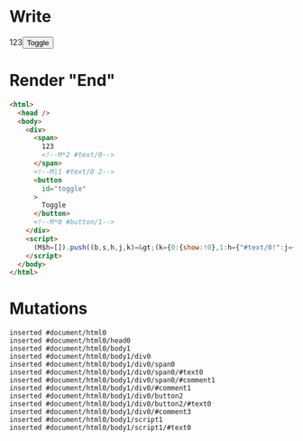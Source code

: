 # Write
  <div><span>123<!M*2 #text/0></span><!M|1 #text/0 2><button id=toggle>Toggle</button><!M*0 #button/1></div><script>(M$h=[]).push((b,s,h,j,k)=>(k={0:{show:!0},1:h={"#text/0!":j={},"#text/0(":b("packages/translator/src/__tests__/fixtures/context-tag-in-if/template.marko_2_renderer")},2:j},j._=h,k),[0,"packages/translator/src/__tests__/fixtures/context-tag-in-if/template.marko_0_show",])</script>


# Render "End"
```html
<html>
  <head />
  <body>
    <div>
      <span>
        123
        <!--M*2 #text/0-->
      </span>
      <!--M|1 #text/0 2-->
      <button
        id="toggle"
      >
        Toggle
      </button>
      <!--M*0 #button/1-->
    </div>
    <script>
      (M$h=[]).push((b,s,h,j,k)=&gt;(k={0:{show:!0},1:h={"#text/0!":j={},"#text/0(":b("packages/translator/src/__tests__/fixtures/context-tag-in-if/template.marko_2_renderer")},2:j},j._=h,k),[0,"packages/translator/src/__tests__/fixtures/context-tag-in-if/template.marko_0_show",])
    </script>
  </body>
</html>
```

# Mutations
```
inserted #document/html0
inserted #document/html0/head0
inserted #document/html0/body1
inserted #document/html0/body1/div0
inserted #document/html0/body1/div0/span0
inserted #document/html0/body1/div0/span0/#text0
inserted #document/html0/body1/div0/span0/#comment1
inserted #document/html0/body1/div0/#comment1
inserted #document/html0/body1/div0/button2
inserted #document/html0/body1/div0/button2/#text0
inserted #document/html0/body1/div0/#comment3
inserted #document/html0/body1/script1
inserted #document/html0/body1/script1/#text0
```